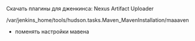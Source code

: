 Скачать плагины для дженкинса:
    Nexus Artifact Uploader

/var/jenkins_home/tools/hudson.tasks.Maven_MavenInstallation/maaaven
- поменять настройки мавена